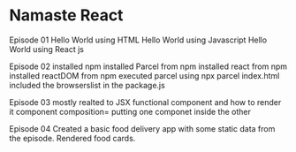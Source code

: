 # Namaste React
Episode 01
Hello World using HTML
Hello World using Javascript
Hello World using React js

Episode 02
installed npm
installed Parcel from npm
installed react from npm
installed reactDOM from npm
executed parcel using npx parcel index.html
included the browserslist in the package.js

Episode 03
mostly realted to JSX
functional component and how to render it
component composition= putting one componet inside the other


Episode 04
Created a basic food delivery app with some static data from the episode.
Rendered food cards.